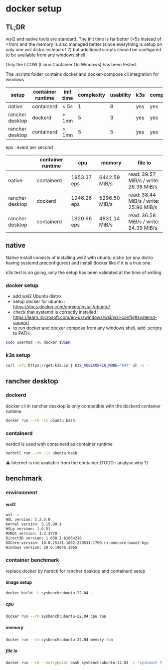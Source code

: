 # docker setup
## TL;DR 

wsl2 and native tools are standard. The init time is far better (<5s instead of >1mn) and the memory is also managed better (since everything is setup on only one wsl distro instead of 2) but additional scripts should be configured to be available from any windows shell.

Only the LCOW (Linux Container On Windows) has been tested.

The .scripts folder contains docker and docker-compose cli integration for windows

| setup | container runtime | init time | complexity | usability | k3s | compose | internet |
|-|-|-|-|-|-|-|-|
| native | containerd | < 5s | 1 | 8 | yes | yes | yes |
| rancher desktop | dockerd | > 1mn | 5 | 3 | yes | yes | yes |
| rancher desktop | containerd | > 1mn | 5 | 5 | yes | yes | no |

eps : event per second

|  | container runtime | cpu | memory | file io |
|-|-|-|-|-|
| native | containerd | 1953.37 eps | 6442.59 MiB/s | read: 39.57 MiB/s / write: 26.38 MiB/s  | 
| rancher desktop | dockerd | 1946.26 eps | 5296.50 MiB/s | read: 38.44 MiB/s / write: 25.96 MiB/s |
| rancher desktop | containerd | 1920.96 eps | 4831.14 MiB/s | read: 36.58 MiB/s / write: 24.39 MiB/s |

## native

Native install consists of installing wsl2 with ubuntu distro (or any distro having systemd preconfigured) and install docker like if it is a true one.

k3s test is on going, only the setup has been validated at the time of writing

### docker setup
- add wsl2 Ubuntu distro
- setup docker for ubuntu : https://docs.docker.com/engine/install/ubuntu/
- check that systemd is correctly installed : https://learn.microsoft.com/en-us/windows/wsl/wsl-config#systemd-support
- to run docker and docker compose from any windows shell, add .scripts to PATH

```bash
sudo usermod -aG docker $USER
```

### k3s setup
```bash
curl -sfL https://get.k3s.io | K3S_KUBECONFIG_MODE="644" sh -s -
```

## rancher desktop

### dockerd
docker cli in rancher desktop is only compatible with the dockerd container runtime

```bash
docker run --rm -it ubuntu bash
```

### containerd
nerdctl is used with containerd as container runtime
```bash
nerdctl run --rm -it ubuntu bash
```

:warning: Internet is not available from the container (TODO : analyse why ?)

## benchmark

### environment

#### wsl2
```bash
wsl -v
WSL version: 1.2.5.0
Kernel version: 5.15.90.1
WSLg version: 1.0.51
MSRDC version: 1.2.3770
Direct3D version: 1.608.2-61064218
DXCore version: 10.0.25131.1002-220531-1700.rs-onecore-base2-hyp
Windows version: 10.0.19045.2965
```

### container benchmark

replace docker by nerdctl for rancher desktop and containerd setup

#### image setup
```bash
docker build -t sysbench:ubuntu-22.04 .
```

##### cpu
```bash
docker run --rm sysbench:ubuntu-22.04 cpu run
```
##### memory
```bash
docker run --rm sysbench:ubuntu-22.04 memory run
```

##### file io
```bash
docker run --rm --entrypoint bash sysbench:ubuntu-22.04 -c "sysbench fileio prepare && sysbench fileio --file-test-mode=rndrw run && sysbench fileio cleanup"
``` 